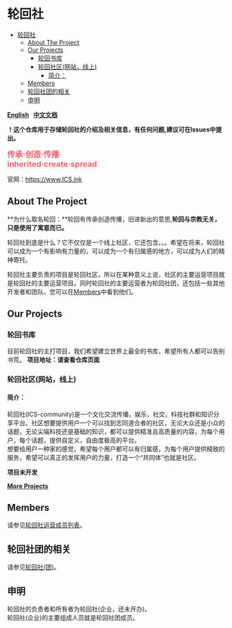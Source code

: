 # 轮回社  

- [轮回社](#轮回社)
  - [About The Project](#about-the-project)
  - [Our Projects](#our-projects)
    - [轮回书库](#轮回书库)
    - [轮回社区(网站，线上)](#轮回社区网站线上)
      - [简介：](#简介)
  - [Members](#members)
  - [轮回社团的相关](#轮回社团的相关)
  - [申明](#申明)

**[English](README_en.md) &#160; [中文文档](README.md)**  

**！这个仓库用于存储轮回社的介绍及相关信息，有任何问题,建议可在lssues中提出。**  

**<font color=#f4606c size=4>传承·创造·传播  
inherited·create·spread  </font>**  

官网：https://www.ICS.ink

## About The Project
**为什么取名轮回：**轮回有传承创造传播，旧进新出的意思,**轮回与宗教无关，只是使用了寓意而已。**

轮回社到底是什么？它不仅仅是一个线上社区，它还包含。。。希望在将来，轮回社可以成为一个有影响有力量的，可以成为一个有归属感的地方，可以成为人们的精神寄托。

轮回社主要负责的项目是轮回社区，所以在某种意义上说，社区的主要运营项目就是轮回社的主要运营项目。同时轮回社的主要运营者为轮回社团，还包括一些其他开发者和团队。您可以在[Members](/Members.md)中看到他们。

## Our Projects

### 轮回书库

目前轮回社的主打项目，我们希望建立世界上最全的书库，希望所有人都可以告别书荒。
**项目地址：请查看仓库页面**

### 轮回社区(网站，线上)
#### 简介：  
轮回社(ICS-community)是一个文化交流传播，娱乐，社交，科技社群和知识分享平台。社区想要提供用户一个可以找到志同道合者的社区，无论大众还是小众的话题，无论尖端科技还是基础的知识，都可以提供精准且高质量的内容，为每个用户，每个话题，提供自定义，自由度极高的平台。  
想要给用户一种家的感觉，希望每个用户都可以有归属感，为每个用户提供精致的服务，希望可以真正的发挥用户的力量，打造一个“共同体”也就是社区。

**项目未开发**

**[More Projects](Projects.md)**

## Members
请参见[轮回社运营成员列表](/Members.md)。

## 轮回社团的相关
请参见[轮回社(团)](/ICS_Club.md)。

## 申明
轮回社的负责者和所有者为轮回社(企业，还未开办)。  
轮回社(企业)的主要组成人员就是轮回社团成员。